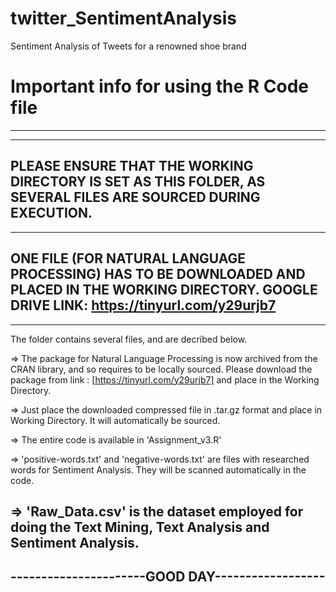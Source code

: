 # twitter_SentimentAnalysis
Sentiment Analysis of Tweets for a renowned shoe brand


# Important info for using the R Code file 

------------------------------------------------
------------------------------------------------
PLEASE ENSURE THAT THE WORKING DIRECTORY IS SET AS THIS FOLDER, AS SEVERAL FILES ARE SOURCED DURING EXECUTION.
------------------------------------------------
------------------------------------------------
ONE FILE (FOR NATURAL LANGUAGE PROCESSING) HAS TO BE DOWNLOADED AND PLACED IN THE WORKING DIRECTORY. GOOGLE DRIVE LINK: https://tinyurl.com/y29urjb7
------------------------------------------------
------------------------------------------------

The folder contains several files, and are decribed below.

=> The package for Natural Language Processing is now archived from the CRAN library, and so requires to be locally sourced. Please download the package from link : [https://tinyurl.com/y29urjb7] and place in the Working Directory.

=> Just place the downloaded compressed file in .tar.gz format and place in Working Directory. It will automatically be sourced.


=> The entire code is available in 'Assignment_v3.R'

=> 'positive-words.txt' and 'negative-words.txt' are files with researched words for Sentiment Analysis. They will be scanned automatically in the code.

=> 'Raw_Data.csv' is the dataset employed for doing the Text Mining, Text Analysis and Sentiment Analysis.
------------------------------------------------
----------------------GOOD DAY------------------
------------------------------------------------

